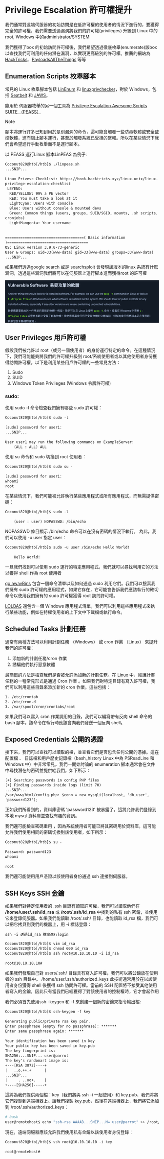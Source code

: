 # Privilege Escalation  許可權提升
我們通常對遠端伺服器的初始訪問是在低許可權的使用者的情況下進行的，要獲得完全的許可權，我們需要透過漏洞將我們的許可權(privileges) 升級到 Linux 中的root, Windows 中的administrator/SYSTEM 

我們獲得了box 的初始訪問許可權後，我們希望透過徹底枚舉(enumerate)該box 以查找我們可利用的任何潛在漏洞，以實現更高級別的許可權。推薦的網站為 [HackTricks](https://book.hacktricks.wiki/en/index.html)、[PayloadsAllTheThings](https://github.com/swisskyrepo/PayloadsAllTheThings) 等等

## Enumeration Scripts  枚舉腳本
常見的 Linux 枚舉腳本包括 [LinEnum](https://github.com/rebootuser/LinEnum) 和 [linuxprivchecker](https://github.com/sleventyeleven/linuxprivchecker)，對於 Windows，包括 [Seatbelt](https://github.com/GhostPack/Seatbelt) 和 [JAWS](https://github.com/411Hall/JAWS)。

能用於 伺服器枚舉的另一個工具為  [Privilege Escalation Awesome Scripts SUITE （PEASS）](https://github.com/peass-ng/PEASS-ng)

>[!Note]
腳本將運行許多已知到用於是別漏洞的命令，這可能會觸發一些防毒軟體或安全監控軟體，進而阻止腳本運行，甚至於觸發系統已受損的緊報。所以在某些情況下我們會希望進行手動枚舉而不是運行腳本。

以 PEASS 運行Linux 腳本LinPEAS 為例子:
```
Coconut820@htb[/htb]$ ./linpeas.sh
...SNIP...

Linux Privesc Checklist: https://book.hacktricks.xyz/linux-unix/linux-privilege-escalation-checklist
 LEYEND:
  RED/YELLOW: 99% a PE vector
  RED: You must take a look at it
  LightCyan: Users with console
  Blue: Users without console & mounted devs
  Green: Common things (users, groups, SUID/SGID, mounts, .sh scripts, cronjobs)
  LightMangenta: Your username


====================================( Basic information )=====================================
OS: Linux version 3.9.0-73-generic
User & Groups: uid=33(www-data) gid=33(www-data) groups=33(www-data)
...SNIP...
```

如果我們透過google search 或是 searchsploit 會發現該版本的linux 系統有什麼漏洞，透過這些漏洞我們將可以在伺服器上運行腳本進而獲得root 的許可權

![alt text](image-4.png)

## User Privileges  用戶許可權
假設我們被允許以 root（或另一個使用者）的身份運行特定的命令。在這種情況下，我們可能能夠將我們的許可權升級到 root/系統使用者或以其他使用者身份獲得訪問許可權。以下是利用某些用戶許可權的一些常見方法：

1. Sudo
2. SUID
3. Windows Token Privileges  (Windows 令牌許可權)

### sudo:
使用 sudo -l 命令檢查我們擁有哪些 sudo 許可權：
```
Coconut820@htb[/htb]$ sudo -l

[sudo] password for user1:
...SNIP...

User user1 may run the following commands on ExampleServer:
    (ALL : ALL) ALL
```

使用 su 命令和 sudo 切換到 root 使用者：
```
Coconut820@htb[/htb]$ sudo su -

[sudo] password for user1:
whoami
root
```

在某些情況下，我們可能被允許執行某些應用程式或所有應用程式，而無需提供密碼：
```
Coconut820@htb[/htb]$ sudo -l

    (user : user) NOPASSWD: /bin/echo
```

NOPASSWD 條目顯示 /bin/echo 命令可以在沒有密碼的情況下執行，
為此，我們可以使用 -u user 指定 user：
```
Coconut820@htb[/htb]$ sudo -u user /bin/echo Hello World!

    Hello World!
```

一旦我們找到可以使用 sudo 運行的特定應用程式，我們就可以尋找利用它的方法以獲得 shell 作為 root 使用者

[go awayBins](https://gtfobins.github.io/) 包含一個命令清單以及如何通過 sudo 利用它們。我們可以搜索我們擁有 sudo 許可權的應用程式，如果它存在，它可能會告訴我們應該執行的確切命令以使用我們擁有的 sudo 許可權獲得 root 訪問許可權。

[LOLBAS](https://lolbas-project.github.io/#) 還包含一個 Windows 應用程式清單，我們可以利用這些應用程式來執行某些功能，例如在特權使用者的上下文中下載檔或執行命令。

## Scheduled Tasks  計劃任務
通常有兩種方法可以利用計劃任務 （Windows） 或 cron 作業 （Linux） 來提升我們的許可權：
1. 添加新的計劃任務/cron 作業
2. 誘騙他們執行惡意軟體

最簡單的方法是檢查我們是否被允許添加新的計劃任務。在 Linux 中，維護計畫任務的一種常見形式是通過 Cron 作業 。如果我們對特定目錄有寫入許可權，我們可以利用這些目錄來添加新的 cron 作業。這些包括：
```
1. /etc/crontab
2. /etc/cron.d
3. /var/spool/cron/crontabs/root
```

如果我們可以寫入 cron 作業調用的目錄，我們可以編寫帶有反向 shell 命令的 bash 腳本，該命令在執行時應該會向我們發送一個反向 shell。

## Exposed Credentials  公開的憑證
接下來，我們可以查找可以讀取的檔，並查看它們是否包含任何公開的憑據。這在配置檔 、 日誌檔和用戶歷史記錄檔（bash_history Linux 中為 PSReadLine 和 Windows 中）中非常常見。我們一開始討論的 enumeration 腳本通常會在文件中尋找潛在的密碼並提供給我們，如下所示：

```
[+] Searching passwords in config PHP files
[+] Finding passwords inside logs (limit 70)
...SNIP...
/var/www/html/config.php: $conn = new mysqli(localhost, 'db_user', 'password123');
```
正如我們所看到的，資料庫密碼 'password123' 被暴露了，這將允許我們登錄到本地 mysql 資料庫並查找有趣的資訊。

我們還可能檢查密碼重用 ，因為系統使用者可能已將其密碼用於資料庫，這可能允許我們使用相同的密碼切換到該使用者，如下所示：
```
Coconut820@htb[/htb]$ su -

Password: password123
whoami

root
```
我們還可能使用用戶憑證以該使用者身份通過 ssh 連接到伺服器。

## SSH Keys  SSH 金鑰
如果我們對特定使用者的 .ssh 目錄有讀取許可權，我們可以讀取他們在 **/home/user/.ssh/id_rsa** 或 **/root/.ssh/id_rsa** 中找到的私有 ssh 密鑰，並使用它來登錄伺服器。如果我們能讀取 /root/.ssh/ 目錄，也能讀取 id_rsa 檔，我們可以把它拷貝到我們的機器上，用 -i 標誌登錄：
```
ssh -i 透過id_rsa 檔案進行login
```

```
Coconut820@htb[/htb]$ vim id_rsa
Coconut820@htb[/htb]$ chmod 600 id_rsa
Coconut820@htb[/htb]$ ssh root@10.10.10.10 -i id_rsa

root@10.10.10.10#
```

如果我們發現自己對 users/.ssh/ 目錄具有寫入許可權，我們可以將公鑰放在使用者的 ssh 目錄中。 /home/user/.ssh/authorized_keys 此技術通常用於在以該使用者身份獲得 shell 後獲得 ssh 訪問許可權。當前的 SSH 配置將不接受其他使用者寫入的金鑰，因此只有當我們已經獲得了對該使用者的控制權時，它才會起作用

我們必須首先使用ssh -keygen 和 -f 來創建一個新的密鑰來指令輸出檔:
```
Coconut820@htb[/htb]$ ssh-keygen -f key

Generating public/private rsa key pair.
Enter passphrase (empty for no passphrase): *******
Enter same passphrase again: *******

Your identification has been saved in key
Your public key has been saved in key.pub
The key fingerprint is:
SHA256:...SNIP... user@parrot
The key's randomart image is:
+---[RSA 3072]----+
|   ..o.++.+      |
...SNIP...
|     . ..oo+.    |
+----[SHA256]-----+
```

這將為我們提供兩個檔：key（我們將與 ssh -i 一起使用）和 key.pub，我們將將它們複製到遠端機器上。讓我們複製 key.pub，然後在遠端機器上，我們將它添加到 /root/.ssh/authorized_keys：
```bash
# bash
user@remotehost$ echo "ssh-rsa AAAAB...SNIP...M= user@parrot" >> /root/.ssh/authorized_keys
```

現在，遠端伺服器應該允許我們使用私有金鑰以該使用者身份登錄：
```
Coconut820@htb[/htb]$ ssh root@10.10.10.10 -i key

root@remotehost# 
```